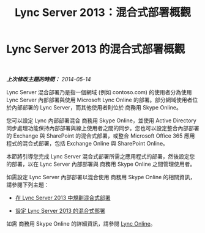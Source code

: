 ﻿---
title: Lync Server 2013：混合式部署概觀
TOCTitle: 混合式部署概觀
ms:assetid: f6610f2f-c804-4f36-81fc-7aa3297bb4a2
ms:mtpsurl: https://technet.microsoft.com/zh-tw/library/JJ205386(v=OCS.15)
ms:contentKeyID: 49292836
ms.date: 08/24/2015
mtps_version: v=OCS.15
ms.translationtype: HT
---

# Lync Server 2013 的混合式部署概觀

 

_**上次修改主題的時間：** 2014-05-14_

Lync Server 混合部署乃是指一個網域 (例如 contoso.com) 的使用者分為使用 Lync Server 內部部署與使用 Microsoft Lync Online 的部署。部分網域使用者位於內部部署的 Lync Server，而其他使用者則位於 商務用 Skype Online。

您可以設定 Lync 內部部署混合 商務用 Skype Online，並使用 Active Directory 同步處理功能保持內部部署與線上使用者之間的同步。您也可以設定整合內部部署的 Exchange 與 SharePoint 的混合式部署，或整合 Microsoft Office 365 應用程式的混合式部署，包括 Exchange Online 與 SharePoint Online。

本節將引導您完成 Lync Server 混合式部署所需之應用程式的部署，然後設定您的部署，以在 Lync Server 內部部署與 商務用 Skype Online 之間管理使用者。

如需設定 Lync Server 內部部署以混合使用 商務用 Skype Online 的相關資訊，請參閱下列主題：

  - [在 Lync Server 2013 中規劃混合式部署](this-topic-is-no-longer-available_2.md)

  - [設定 Lync Server 2013 的混合式部署](lync-server-2013-configuring-hybrid-deployments.md)

如需 商務用 Skype Online 的詳細資訊，請參閱 [Lync Online](http://go.microsoft.com/fwlink/p/?linkid=282396)。

